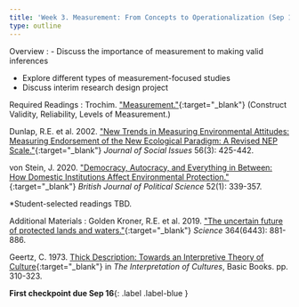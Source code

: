 ```yaml
---
title: 'Week 3. Measurement: From Concepts to Operationalization (Sep 12)'
type: outline
---
```


Overview
: - Discuss the importance of measurement to making valid inferences
  - Explore different types of measurement-focused studies
  - Discuss interim research design project

Required Readings
: Trochim. ["Measurement."](https://conjointly.com/kb/measurement-in-research/){:target="_blank"} (Construct Validity, Reliability, Levels of Measurement.)

  Dunlap, R.E. et al. 2002. ["New Trends in Measuring Environmental Attitudes: Measuring Endorsement of the New Ecological Paradigm: A Revised NEP Scale."](https://doi.org/10.1111/0022-4537.00176){:target="_blank"} _Journal of Social Issues_ 56(3): 425-442.
  
  von Stein, J. 2020. ["Democracy, Autocracy, and Everything in Between: How Domestic Institutions Affect Environmental Protection."](https://doi.org/10.1017/S000712342000054X){:target="_blank"} _British Journal of Political Science_ 52(1): 339-357.
  
  *Student-selected readings TBD.

Additional Materials
: Golden Kroner, R.E. et al. 2019. ["The uncertain future of protected lands and waters."](https://doi.org/10.1126/science.aau5525){:target="_blank"} _Science_ 364(6443): 881-886.
  
  Geertz, C. 1973. [Thick Description: Towards an Interpretive Theory of Culture](https://philpapers.org/archive/GEETTD.pdf){:target="_blank"} in _The Interpretation of Cultures_, Basic Books. pp. 310-323.

**First checkpoint due Sep 16**{: .label .label-blue }